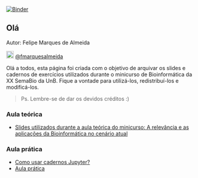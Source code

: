 [![Binder](https://mybinder.org/badge_logo.svg)](https://mybinder.org/v2/gh/fmalmeida/minicurso_bioinfo_semabio_XX_UnB/main?filepath=aula_pratica)

## Olá

Autor: Felipe Marques de Almeida

<img src="https://logodownload.org/wp-content/uploads/2014/09/twitter-logo-1.png" width="20"> [@fmarquesalmeida](https://twitter.com/fmarquesalmeida)

Olá a todos, esta página foi criada com o objetivo de arquivar os slides e cadernos de exercícios utilizados durante o minicurso de Bioinformática da XX SemaBio da UnB. Fique a vontade para utilizá-los, redistribuí-los e modificá-los.

> Ps. Lembre-se de dar os devidos créditos :)

### Aula teórica

* [Slides utilizados durante a aula teórica do minicurso: A relevância e as aplicações da Bioinformática no cenário atual](./slides/slides.html)

### Aula prática

* [Como usar cadernos Jupyter?](https://mybinder.org/v2/gh/fmalmeida/minicurso_bioinfo_semabio_XX_UnB/main?filepath=aula_pratica%2Fentendendo_cadernos_jupyter.ipynb)
* [Aula prática](https://mybinder.org/v2/gh/fmalmeida/minicurso_bioinfo_semabio_XX_UnB/main?filepath=aula_pratica%2Faula_pratica.ipynb)
